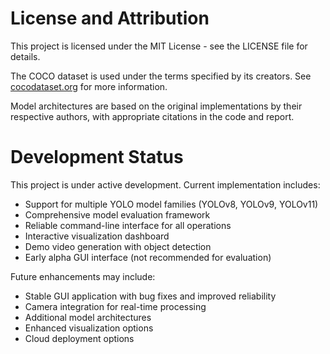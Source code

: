 # License and Attribution
This project is licensed under the MIT License - see the LICENSE file for details.

The COCO dataset is used under the terms specified by its creators. See [cocodataset.org](https://cocodataset.org/) for more information.

Model architectures are based on the original implementations by their respective authors, with appropriate citations in the code and report.

# Development Status

This project is under active development. Current implementation includes:

- Support for multiple YOLO model families (YOLOv8, YOLOv9, YOLOv11)
- Comprehensive model evaluation framework
- Reliable command-line interface for all operations
- Interactive visualization dashboard
- Demo video generation with object detection
- Early alpha GUI interface (not recommended for evaluation)

Future enhancements may include:
- Stable GUI application with bug fixes and improved reliability
- Camera integration for real-time processing
- Additional model architectures
- Enhanced visualization options
- Cloud deployment options
